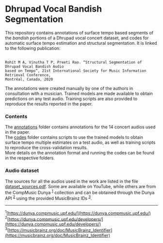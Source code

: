 # Dhrupad Vocal Bandish Segmentation
This repository contains annotations of surface tempo based segments of the *bandish* portions of a Dhrupad vocal concert dataset, and codes for automatic surface tempo estimation and structural segmentation. It is linked to the following publication: </br> </br>
```
Rohit M A, Vinutha T P, Preeti Rao. “Structural Segmentation of Dhrupad Vocal Bandish Audio 
based on Tempo”, 21st International Society for Music Information Retrieval Conference,
Montréal, Canada, 2020
```

The annotations were created manually by one of the authors in consultation with a musician. Trained models are made available to obtain predictions on any test audio. Training scripts are also provided to reproduce the results reported in the paper.

### Contents
The [annotations](./annotations) folder contains annotations for the 14 concert audios used in the paper. </br>
The [codes](./codes) folder contains scripts to use the trained models to obtain surface tempo multiple estimates on a test audio, as well as training scripts to reproduce the cross-validation results. </br>
More details on the annotation format and running the codes can be found in the respective folders.

### Audio dataset
The sources for all the audios used in the work are listed in the file [dataset_sources.pdf](.annotations/Dataset_sources.pdf). Some are available on YouTube, while others are from the CompMusic Dunya <sup>[1](#fn1)</sup> collection and can be obtained through the Dunya API <sup>[2](#fn2)</sup> using the provided MusicBrainz IDs <sup>[3](#fn3)</sup>. </br>

***

<a name="fn1"><sup>1</sup></a>[https://dunya.compmusic.upf.edu/](https://dunya.compmusic.upf.edu/) </br>
<a name="fn2"><sup>2</sup></a>[https://dunya.compmusic.upf.edu/developers/](https://dunya.compmusic.upf.edu/developers/) </br>
<a name="fn3"><sup>3</sup></a>[https://musicbrainz.org/doc/MusicBrainz_Identifier](https://musicbrainz.org/doc/MusicBrainz_Identifier) </br>
